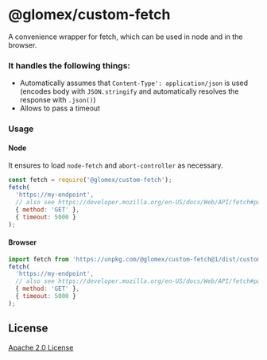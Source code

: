 # @glomex/custom-fetch

A convenience wrapper for fetch, which can be used in node and in the browser.

### It handles the following things:

- Automatically assumes that `Content-Type': application/json` is used (encodes body with `JSON.stringify` and automatically resolves the response with `.json()`)
- Allows to pass a timeout

### Usage

#### Node

It ensures to load `node-fetch` and `abort-controller` as necessary.

```js
const fetch = require('@glomex/custom-fetch');
fetch(
  'https://my-endpoint',
  // also see https://developer.mozilla.org/en-US/docs/Web/API/fetch#parameters
  { method: 'GET' },
  { timeout: 5000 }
);
```

#### Browser

```js
import fetch from 'https://unpkg.com/@glomex/custom-fetch@1/dist/custom-fetch.modern.js';
fetch(
  'https://my-endpoint',
  // also see https://developer.mozilla.org/en-US/docs/Web/API/fetch#parameters
  { method: 'GET' },
  { timeout: 5000 }
);
```

## License

[Apache 2.0 License](https://oss.ninja/apache-2.0-header/glomex)
